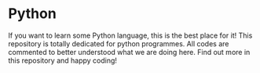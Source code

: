 # Python

If you want to learn some Python language, this is the best place for it! This repository is totally dedicated for python programmes.
All codes are commented to better understood what we are doing here.
Find out more in this repository and happy coding!
